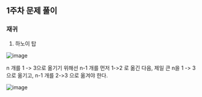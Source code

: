 ## 1주차 문제 풀이

### 재귀

1. 하노이 탑 

![image](https://user-images.githubusercontent.com/57666289/151686840-744cbf73-f9c7-475b-a48e-fcab86882e0c.png)

n 개를 1 -> 3으로 옮기기 위해선 n-1 개를 먼저 1->2 로 옮긴 다음, 제일 큰 n을 1 -> 3으로 옮기고, n-1 개를 2->3 으로 옮겨야 한다.

![image](https://user-images.githubusercontent.com/57666289/151686878-06c494d8-a8c0-4349-b4a3-a4abfa725475.png)
